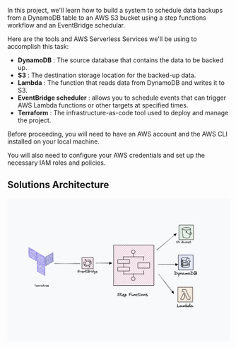 In this project, we'll learn how to build a system to schedule data backups from a DynamoDB table to an AWS S3 bucket using a step functions workflow and an
EventBridge schedular.

Here are the tools and AWS Serverless Services we'll be using to accomplish this task:

* **DynamoDB** : The source database that contains the data to be backed up.
* **S3** : The destination storage location for the backed-up data.
* **Lambda** : The function that reads data from DynamoDB and writes it to S3.
* **EventBridge scheduler** : allows you to schedule events that can trigger AWS Lambda functions or other targets at specified times.
* **Terraform** : The infrastructure-as-code tool used to deploy and manage the project.

Before proceeding, you will need to have an AWS account and the AWS CLI installed on your local machine. 

You will also need to configure your AWS credentials and set up the necessary IAM roles and policies.

## Solutions Architecture

![alt text](https://raw.githubusercontent.com/EducloudHQ/learning_terraform/master/assets/project_2.png)

